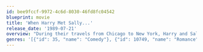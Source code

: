 ```yaml
---
id: bee9fccf-9972-4c6d-8030-46fd8fc04542
blueprint: movie
title: 'When Harry Met Sally...'
release_date: '1989-07-21'
overview: "During their travels from Chicago to New York, Harry and Sally Will debate whether or not sex ruins a perfect relationship between a man and a woman. Eleven years and later, they're still no closer to finding the answer."
genres: '[{"id": 35, "name": "Comedy"}, {"id": 10749, "name": "Romance"}, {"id": 18, "name": "Drama"}]'
---
```

